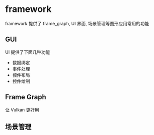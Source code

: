 # framework

framework 提供了 frame_graph, UI 界面, 场景管理等图形应用常用的功能

## GUI

UI 提供了下面几种功能

- 数据绑定
- 事件处理
- 控件布局
- 控件绘制

## Frame Graph

让 Vulkan 更好用

## 场景管理

